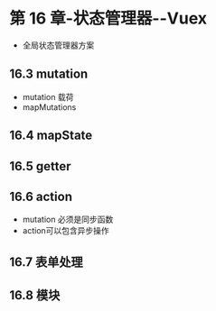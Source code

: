 # 第 16 章-状态管理器--Vuex

- 全局状态管理器方案

## 16.3 mutation

- mutation 载荷
- mapMutations

## 16.4 mapState
## 16.5 getter
## 16.6 action
- mutation 必须是同步函数
- action可以包含异步操作

## 16.7 表单处理

## 16.8 模块

